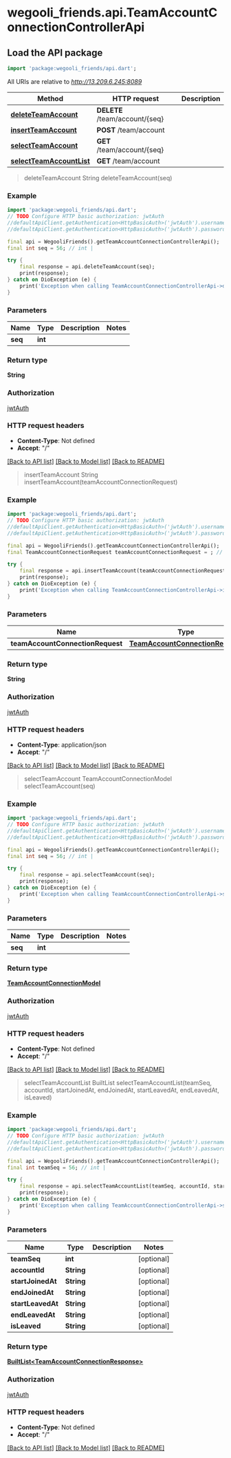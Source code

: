# wegooli_friends.api.TeamAccountConnectionControllerApi

## Load the API package

```dart
import 'package:wegooli_friends/api.dart';
```

All URIs are relative to *http://13.209.6.245:8089*

| Method                                                                                   | HTTP request                   | Description |
| ---------------------------------------------------------------------------------------- | ------------------------------ | ----------- |
| [**deleteTeamAccount**](TeamAccountConnectionControllerApi.md#deleteteamaccount)         | **DELETE** /team/account/{seq} |
| [**insertTeamAccount**](TeamAccountConnectionControllerApi.md#insertteamaccount)         | **POST** /team/account         |
| [**selectTeamAccount**](TeamAccountConnectionControllerApi.md#selectteamaccount)         | **GET** /team/account/{seq}    |
| [**selectTeamAccountList**](TeamAccountConnectionControllerApi.md#selectteamaccountlist) | **GET** /team/account          |

> deleteTeamAccount
> String deleteTeamAccount(seq)

### Example

```dart
import 'package:wegooli_friends/api.dart';
// TODO Configure HTTP basic authorization: jwtAuth
//defaultApiClient.getAuthentication<HttpBasicAuth>('jwtAuth').username = 'YOUR_USERNAME'
//defaultApiClient.getAuthentication<HttpBasicAuth>('jwtAuth').password = 'YOUR_PASSWORD';

final api = WegooliFriends().getTeamAccountConnectionControllerApi();
final int seq = 56; // int |

try {
    final response = api.deleteTeamAccount(seq);
    print(response);
} catch on DioException (e) {
    print('Exception when calling TeamAccountConnectionControllerApi->deleteTeamAccount: $e\n');
}
```

### Parameters

| Name    | Type    | Description | Notes |
| ------- | ------- | ----------- | ----- |
| **seq** | **int** |             |

### Return type

**String**

### Authorization

[jwtAuth](../README.md#jwtAuth)

### HTTP request headers

- **Content-Type**: Not defined
- **Accept**: "/"

[[Back to API list]](../README.md#documentation-for-api-endpoints)
[[Back to Model list]](../README.md#documentation-for-models)
[[Back to README]](../README.md)

> insertTeamAccount
> String insertTeamAccount(teamAccountConnectionRequest)

### Example

```dart
import 'package:wegooli_friends/api.dart';
// TODO Configure HTTP basic authorization: jwtAuth
//defaultApiClient.getAuthentication<HttpBasicAuth>('jwtAuth').username = 'YOUR_USERNAME'
//defaultApiClient.getAuthentication<HttpBasicAuth>('jwtAuth').password = 'YOUR_PASSWORD';

final api = WegooliFriends().getTeamAccountConnectionControllerApi();
final TeamAccountConnectionRequest teamAccountConnectionRequest = ; // TeamAccountConnectionRequest |

try {
    final response = api.insertTeamAccount(teamAccountConnectionRequest);
    print(response);
} catch on DioException (e) {
    print('Exception when calling TeamAccountConnectionControllerApi->insertTeamAccount: $e\n');
}
```

### Parameters

| Name                             | Type                                                                | Description | Notes |
| -------------------------------- | ------------------------------------------------------------------- | ----------- | ----- |
| **teamAccountConnectionRequest** | [**TeamAccountConnectionRequest**](TeamAccountConnectionRequest.md) |             |

### Return type

**String**

### Authorization

[jwtAuth](../README.md#jwtAuth)

### HTTP request headers

- **Content-Type**: application/json
- **Accept**: "/"

[[Back to API list]](../README.md#documentation-for-api-endpoints)
[[Back to Model list]](../README.md#documentation-for-models)
[[Back to README]](../README.md)

> selectTeamAccount
> TeamAccountConnectionModel selectTeamAccount(seq)

### Example

```dart
import 'package:wegooli_friends/api.dart';
// TODO Configure HTTP basic authorization: jwtAuth
//defaultApiClient.getAuthentication<HttpBasicAuth>('jwtAuth').username = 'YOUR_USERNAME'
//defaultApiClient.getAuthentication<HttpBasicAuth>('jwtAuth').password = 'YOUR_PASSWORD';

final api = WegooliFriends().getTeamAccountConnectionControllerApi();
final int seq = 56; // int |

try {
    final response = api.selectTeamAccount(seq);
    print(response);
} catch on DioException (e) {
    print('Exception when calling TeamAccountConnectionControllerApi->selectTeamAccount: $e\n');
}
```

### Parameters

| Name    | Type    | Description | Notes |
| ------- | ------- | ----------- | ----- |
| **seq** | **int** |             |

### Return type

[**TeamAccountConnectionModel**](TeamAccountConnectionModel.md)

### Authorization

[jwtAuth](../README.md#jwtAuth)

### HTTP request headers

- **Content-Type**: Not defined
- **Accept**: "/"

[[Back to API list]](../README.md#documentation-for-api-endpoints)
[[Back to Model list]](../README.md#documentation-for-models)
[[Back to README]](../README.md)

> selectTeamAccountList
> BuiltList<TeamAccountConnectionResponse> selectTeamAccountList(teamSeq, accountId, startJoinedAt, endJoinedAt, startLeavedAt, endLeavedAt, isLeaved)

### Example

```dart
import 'package:wegooli_friends/api.dart';
// TODO Configure HTTP basic authorization: jwtAuth
//defaultApiClient.getAuthentication<HttpBasicAuth>('jwtAuth').username = 'YOUR_USERNAME'
//defaultApiClient.getAuthentication<HttpBasicAuth>('jwtAuth').password = 'YOUR_PASSWORD';

final api = WegooliFriends().getTeamAccountConnectionControllerApi();
final int teamSeq = 56; // int |

try {
    final response = api.selectTeamAccountList(teamSeq, accountId, startJoinedAt, endJoinedAt, startLeavedAt, endLeavedAt, isLeaved);
    print(response);
} catch on DioException (e) {
    print('Exception when calling TeamAccountConnectionControllerApi->selectTeamAccountList: $e\n');
}
```

### Parameters

| Name              | Type       | Description | Notes      |
| ----------------- | ---------- | ----------- | ---------- |
| **teamSeq**       | **int**    |             | [optional] |
| **accountId**     | **String** |             | [optional] |
| **startJoinedAt** | **String** |             | [optional] |
| **endJoinedAt**   | **String** |             | [optional] |
| **startLeavedAt** | **String** |             | [optional] |
| **endLeavedAt**   | **String** |             | [optional] |
| **isLeaved**      | **String** |             | [optional] |

### Return type

[**BuiltList&lt;TeamAccountConnectionResponse&gt;**](TeamAccountConnectionResponse.md)

### Authorization

[jwtAuth](../README.md#jwtAuth)

### HTTP request headers

- **Content-Type**: Not defined
- **Accept**: "/"

[[Back to API list]](../README.md#documentation-for-api-endpoints)
[[Back to Model list]](../README.md#documentation-for-models)
[[Back to README]](../README.md)

